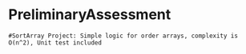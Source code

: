 # PreliminaryAssessment

	#SortArray Project: Simple logic for order arrays, complexity is O(n^2), Unit test included